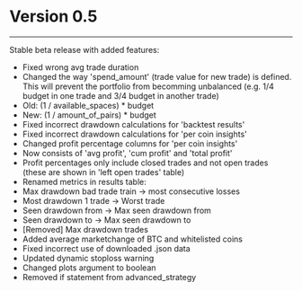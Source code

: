 # Version 0.5
***
Stable beta release with added features:

- Fixed wrong avg trade duration
- Changed the way 'spend_amount' (trade value for new trade) is defined. This will prevent the portfolio from becomming unbalanced (e.g. 1/4 budget in one trade and 3/4 budget in another trade)
- Old: (1 / available_spaces) * budget
- New: (1 / amount_of_pairs) * budget 
- Fixed incorrect drawdown calculations for 'backtest results' 
- Fixed incorrect drawdown calculations for 'per coin insights'
- Changed profit percentage columns for 'per coin insights'
- Now consists of 'avg profit', 'cum profit' and 'total profit'
- Profit percentages only include closed trades and not open trades (these are shown in 'left open trades' table)
- Renamed metrics in results table:
- Max drawdown bad trade train -> most consecutive losses
- Most drawdown 1 trade -> Worst trade
- Seen drawdown from -> Max seen drawdown from
- Seen drawdown to -> Max seen drawdown to
- [Removed] Max drawdown trades
- Added average marketchange of BTC and whitelisted coins
- Fixed incorrect use of downloaded .json data
- Updated dynamic stoploss warning
- Changed plots argument to boolean
- Removed if statement from advanced_strategy